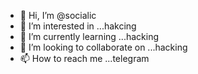 - 👋 Hi, I’m @socialic
- 👀 I’m interested in ...hakcing
- 🌱 I’m currently learning ...hacking
- 💞️ I’m looking to collaborate on ...hacking
- 📫 How to reach me ...telegram

<!---
socialic/socialic is a ✨ special ✨ repository because its `README.md` (this file) appears on your GitHub profile.
You can click the Preview link to take a look at your changes.
--->
